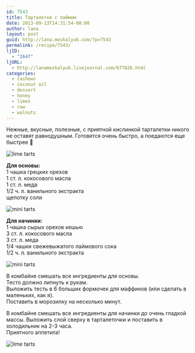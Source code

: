 ```yaml
---
id: 7543
title: Тарталетки с лаймом
date: 2013-09-13T14:31:54-08:00
author: lana
layout: post
guid: http://lana.moskalyuk.com/?p=7543
permalink: /recipe/7543/
ljID:
  - "2647"
ljURL:
  - http://lanamoskalyuk.livejournal.com/677826.html
categories:
  - cashews
  - coconut oil
  - dessert
  - honey
  - limes
  - raw
  - walnuts
---
```

Нежные, вкусные, полезные, с приятной кислинкой тарталетки никого не оставят равнодушным. Готовятся очень быстро, а поедаются еще быстрее 🙂

![lime tarts](http://farm3.staticflickr.com/2844/9731707589_06a9b64cfc_c.jpg) 

**Для основы:**  
1 чашка грецких орехов  
1 ст. л. кокосового масла  
1 ст. л. меда  
1/2 ч. л. ванильного экстракта  
щепотку соли

![mini tarts](http://farm6.staticflickr.com/5456/9731710589_536bd73675_c.jpg) 

**Для начинки:**  
1 чашка сырых орехов кешью  
3 ст. л. кокосового масла  
3 ст. л. меда  
1/4 чашки свежевыжатого лаймового сока  
1/2 ч. л. ванильного экстракта

![mini tarts](http://farm8.staticflickr.com/7382/9731708925_c3b87dd10f_c.jpg) 

В комбайне смешать все ингредиенты для основы.  
Тесто должно липнуть к рукам.  
Выложить тесть в 6 больших формочек для маффинов (или сделать в маленьких, как я).  
Поставить в морозилку на несколько минут.

В комбайне смешать все ингредиенты для начинки до очень гладкой массы. Выложить слой сверху в тарталеточки и поставить в холодильник на 2-3 часа.  
Приятного аппетита!

![lime tarts](http://farm8.staticflickr.com/7367/9731714207_e3f6d8e94b_c.jpg)